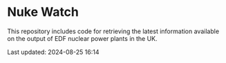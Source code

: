 # Nuke Watch

This repository includes code for retrieving the latest information available on the output of EDF nuclear power plants in the UK.

Last updated: 2024-08-25 16:14